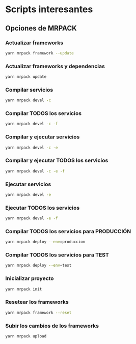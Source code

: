 # Scripts interesantes

## Opciones de MRPACK

### Actualizar frameworks
```bash
yarn mrpack framework --update
```

### Actualizar frameworks y dependencias
```bash
yarn mrpack update
```

### Compilar servicios
```bash
yarn mrpack devel -c
```

### Compilar TODOS los servicios
```bash
yarn mrpack devel -c -f
```

### Compilar y ejecutar servicios
```bash
yarn mrpack devel -c -e
```

### Compilar y ejecutar TODOS los servicios
```bash
yarn mrpack devel -c -e -f
```

### Ejecutar servicios
```bash
yarn mrpack devel -e
```

### Ejecutar TODOS los servicios
```bash
yarn mrpack devel -e -f
```

### Compilar TODOS los servicios para PRODUCCIÓN
```bash
yarn mrpack deploy --env=produccion
```

### Compilar TODOS los servicios para TEST
```bash
yarn mrpack deploy --env=test
```

### Inicializar proyecto
```bash
yarn mrpack init
```

### Resetear los frameworks
```bash
yarn mrpack framework --reset
```

### Subir los cambios de los frameworks
```bash
yarn mrpack upload
```
